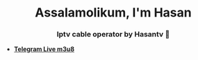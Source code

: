 <h1 align="center">Assalamolikum, I'm Hasan</h1>
<h3 align="center">Iptv cable operator by Hasantv 📡</h3>





- [**Telegram Live m3u8**](https://t.me/Hasantvbd)
